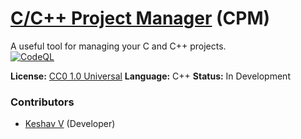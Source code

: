 # [C/C++ Project Manager](https://github.com/vkeshav300/cpm) (CPM)
A useful tool for managing your C and C++ projects.<br>
[![CodeQL](https://github.com/vkeshav300/cpm/actions/workflows/codeql.yml/badge.svg)](https://github.com/vkeshav300/cpm/actions/workflows/codeql.yml)

**License:** [CC0 1.0 Universal](https://github.com/vkeshav300/cpm/blob/master/LICENSE)
**Language:** C++
**Status:** In Development

### Contributors
- [Keshav V](https://github.com/vkeshav300) (Developer)

